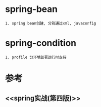# spring-bean
    1. spring bean创建, 分别通过xml, javaconfig
# spring-condition
    1. profile 分环境部署运行时支持
# 参考
## <<spring实战(第四版)>>